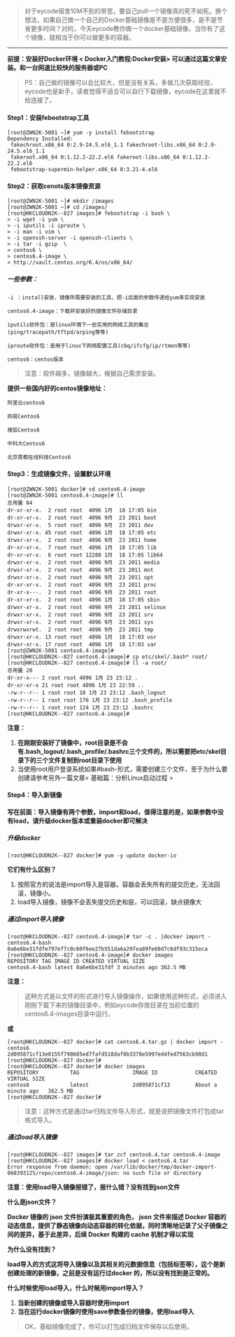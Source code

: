 
> 对于eycode宿舍10M不到的带宽，要自己pull一个镜像真的死不如死。换个想法，如果自己做一个自己的Docker基础镜像是不是方便很多，是不是节省更多时间？对的，今天eycode教你做一个docker基础镜像，当你有了这个镜像，就相当于你可以做更多的容器。

---

**前提：安装好Docker环境 < Docker入门教程:Docker安装> 可以通过这篇文章安装。和一台网速比较快的服务器或PC**

> PS：自己做的镜像可以会比较大，但是没有关系，多做几次获取经验，eycode也是新手，读者觉得不适合可以自行下载镜像，eycode在这里就不给连接了。

 

#### Step1：安装febootstrap工具
	
	[root@ZWN2K-5001 ~]# yum -y install febootstrap
	Dependency Installed:
	 fakechroot.x86_64 0:2.9-24.5.el6_1.1 fakechroot-libs.x86_64 0:2.9-24.5.el6_1.1 
	 fakeroot.x86_64 0:1.12.2-22.2.el6 fakeroot-libs.x86_64 0:1.12.2-22.2.el6 
	 febootstrap-supermin-helper.x86_64 0:3.21-4.el6 

#### Step2：获取cenots版本镜像资源

	[root@ZWN2K-5001 ~]# mkdir /images
	[root@ZWN2K-5001 ~]# cd /images/
	[root@HKCLOUDN2K--827 images]# febootstrap -i bash \
	> -i wget -i yum \
	> -i iputils -i iproute \
	> -i man -i vim \
	> -i openssh-server -i openssh-clients \
	> -i tar -i gzip  \
	> centos6 \
	> centos6.4-image \
	> http://vault.centos.org/6.4/os/x86_64/
 

##### 一些参数：

	-i ：install安装，镜像所需要安装的工具，把-i后面的参数传递给yum来实现安装
	
	centos6.4-image：下载并安装好的镜像文件存储目录
	
	iputils软件包：是linux环境下一些实用的网络工具的集合(ping/tracepath/tftpd/arping等等)
	
	iproute软件包：是用于linux下网络配置工具(cbq/ifcfg/ip/rtmon等等)
	
	centos6：centos版本

> 注意：软件越多，镜像越大，根据自己需求安装。

**提供一些国内好的centos镜像地址：**

	阿里云centos6
	
	网易Centos6
	
	搜狐Centos6
	
	中科大Centos6
	
	北京首都在线科技Centos6

 

#### Step3：生成镜像文件，设置默认环境

	[root@ZWN2K-5001 docker]# cd centos6.4-image
	[root@ZWN2K-5001 centos6.4-image]# ll
	总用量 84
	dr-xr-xr-x.  2 root root  4096 1月  18 17:05 bin
	dr-xr-xr-x.  2 root root  4096 9月  23 2011 boot
	drwxr-xr-x.  5 root root  4096 9月  23 2011 dev
	drwxr-xr-x. 45 root root  4096 1月  18 17:05 etc
	drwxr-xr-x.  2 root root  4096 9月  23 2011 home
	dr-xr-xr-x.  7 root root  4096 1月  18 17:05 lib
	dr-xr-xr-x.  6 root root 12288 1月  18 17:05 lib64
	drwxr-xr-x.  2 root root  4096 9月  23 2011 media
	drwxr-xr-x.  2 root root  4096 9月  23 2011 mnt
	drwxr-xr-x.  2 root root  4096 9月  23 2011 opt
	dr-xr-xr-x.  2 root root  4096 9月  23 2011 proc
	dr-xr-x---.  2 root root  4096 9月  23 2011 root
	dr-xr-xr-x.  2 root root  4096 1月  18 17:05 sbin
	drwxr-xr-x.  2 root root  4096 9月  23 2011 selinux
	drwxr-xr-x.  2 root root  4096 9月  23 2011 srv
	drwxr-xr-x.  2 root root  4096 9月  23 2011 sys
	drwxrwxrwt.  2 root root  4096 9月  23 2011 tmp
	drwxr-xr-x. 13 root root  4096 1月  18 17:03 usr
	drwxr-xr-x. 17 root root  4096 1月  18 17:03 var
	[root@ZWN2K-5001 centos6.4-image]# 
	[root@HKCLOUDN2K--827 centos6.4-image]# cp etc/skel/.bash* root/
	[root@HKCLOUDN2K--827 centos6.4-image]# ll -a root/
	总用量 20
	dr-xr-x--- 2 root root 4096 1月 23 23:12 .
	dr-xr-xr-x 21 root root 4096 1月 23 22:59 ..
	-rw-r--r-- 1 root root 18 1月 23 23:12 .bash_logout
	-rw-r--r-- 1 root root 176 1月 23 23:12 .bash_profile
	-rw-r--r-- 1 root root 124 1月 23 23:12 .bashrc
	[root@HKCLOUDN2K--827 centos6.4-image]#
 

**注意：**

1.  **在刚刚安装好了镜像中，root目录是不会有.bash_logout/.bash_profile/.bashrc三个文件的，所以需要把etc/skel目录下的三个文件复制到root目录下使用**
2.  当使用root用户登录系统如果#bash-形式，需要创建三个文件，至于为什么要创建请参考另外一篇文章< 基础篇：分析Linux启动过程 >
 

#### Step4：导入新镜像

**写在前面：导入镜像有两个参数，import和load，值得注意的是，如果参数中没有load，请升级docker版本或重装docker即可解决**
##### 升级docker

	[root@HKCLOUDN2K--827 docker]# yum -y update docker-io


**它们有什么区别？**

1.  按照官方的说法是import导入是容器，容器会丢失所有的提交历史，无法回滚，镜像小。
2.  load导入镜像，镜像不会丢失提交历史和层，可以回滚，缺点镜像大


##### 通过import导入镜像

	[root@HKCLOUDN2K--827 centos6.4-image]# tar -c . |docker import - centos6.4-bash
	0a6e6be31fdfe797ef7c0c60f6ee27b551da6a29fea89fe60d7c6df93c315eca
	[root@HKCLOUDN2K--827 centos6.4-image]# docker images
	REPOSITORY TAG IMAGE ID CREATED VIRTUAL SIZE
	centos6.4-bash latest 0a6e6be31fdf 3 minutes ago 362.5 MB

**注意：**

> 这种方式是以文件的形式进行导入镜像操作，如果使用这种形式，必须进入刚刚下载下来的镜像目录中，例如eycode存放目录在当前位置的centos6.4-images目录中运行。


**或**

	[root@HKCLOUDN2K--827 docker]# cat centos6.4.tar.gz | docker import - centos6
	2d095871cf13e0155f798685ed7fafd518daf8b3378e5997ed4fed7563cb98d1
	[root@HKCLOUDN2K--827 docker]# 
	[root@HKCLOUDN2K--827 docker]# docker images
	REPOSITORY          TAG                 IMAGE ID            CREATED              VIRTUAL SIZE
	centos6             latest              2d095871cf13        About a minute ago   362.5 MB
	[root@HKCLOUDN2K--827 docker]#

> 注意：这种方式是通过tar归档文件导入形式，就是说把镜像文件打包成tar格式导入。

 

##### 通过load导入镜像

	[root@HKCLOUDN2K--827 images]# tar zcf centos6.4.tar centos6.4-image
	[root@HKCLOUDN2K--827 images]# docker load < centos6.4.tar
	Error response from daemon: open /var/lib/docker/tmp/docker-import-068393125/repo/centos6.4-image/json: no such file or directory

**注意：使用load导入镜像报错了，报什么错？没有找到json文件**

**什么是json文件？**

**Docker 镜像的 json 文件扮演极其重要的角色， json 文件来描述 Docker 容器的动态信息，提供了静态镜像向动态容器的转化依据，同时清晰地记录了父子镜像之间的差异，基于此差异，后续 Docker 构建的 cache 机制才得以实现**

 

**为什么没有找到？**

**load导入的方式这将导入镜像以及其相关的元数据信息（包括标签等），这个是新创建处理的新镜像，之前是没有运行过docker 的，所以没有找到是正常的。**


**什么时候使用load导入，什么时候用import导入？**

1.  **当新创建的镜像或导入容器时使用import**
2.  **当在运行docker镜像时使用save参数备份的镜像，使用load导入**


> OK，基础镜像完成了，你可以打包成归档文件保存以后使用。